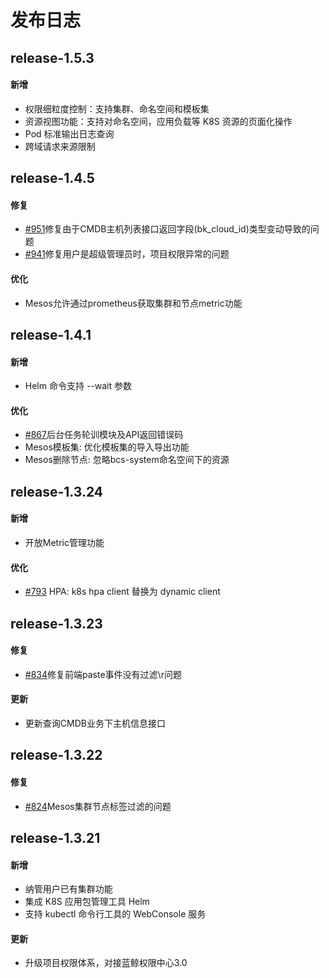 # 发布日志
## release-1.5.3
#### 新增
- 权限细粒度控制：支持集群、命名空间和模板集
- 资源视图功能：支持对命名空间，应用负载等 K8S 资源的页面化操作
- Pod 标准输出日志查询
- 跨域请求来源限制


## release-1.4.5
#### 修复
- [#951](https://github.com/Tencent/bk-bcs-saas/pull/951)修复由于CMDB主机列表接口返回字段(bk_cloud_id)类型变动导致的问题
- [#941](https://github.com/Tencent/bk-bcs-saas/pull/941)修复用户是超级管理员时，项目权限异常的问题

#### 优化
- Mesos允许通过prometheus获取集群和节点metric功能


## release-1.4.1
#### 新增
- Helm 命令支持 --wait 参数

#### 优化
- [#867](https://github.com/Tencent/bk-bcs-saas/pull/867)后台任务轮训模块及API返回错误码
- Mesos模板集: 优化模板集的导入导出功能
- Mesos删除节点: 忽略bcs-system命名空间下的资源


## release-1.3.24

#### 新增
- 开放Metric管理功能

#### 优化
- [#793](https://github.com/Tencent/bk-bcs-saas/pull/793) HPA: k8s hpa client 替换为 dynamic client


## release-1.3.23

#### 修复
- [#834](https://github.com/Tencent/bk-bcs-saas/pull/834)修复前端paste事件没有过滤\r问题

#### 更新
- 更新查询CMDB业务下主机信息接口


## release-1.3.22

#### 修复
- [#824](https://github.com/Tencent/bk-bcs-saas/pull/824)Mesos集群节点标签过滤的问题

## release-1.3.21

#### 新增
- 纳管用户已有集群功能
- 集成 K8S 应用包管理工具 Helm
- 支持 kubectl 命令行工具的 WebConsole 服务

#### 更新
- 升级项目权限体系，对接蓝鲸权限中心3.0
